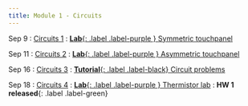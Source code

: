 ```yaml
---
title: Module 1 - Circuits
---
```


Sep 9
: [Circuits 1]({{site.url}}{{site.baseurl}}/assets/module-1-circuit/mod-1-lecture-5-circuit-analysis.pdf)
  : [**Lab**{: .label .label-purple } Symmetric touchpanel]({{site.url}}{{site.baseurl}}/assets/module-1-circuit/mod-1-lecture-5-voltage-divider-notebook.ipynb)
  
Sep 11
: [Circuits 2]({{site.url}}{{site.baseurl}}/assets/module-1-circuit/mod-1-lecture-6-circuit-analysis-2.pdf)
  : [**Lab**{: .label .label-purple } Asymmetric touchpanel]({{site.url}}{{site.baseurl}}/assets/module-1-circuit/mod-1-lecture-6-touch-panel-lab.pdf)

Sep 16
: [Circuits 3]({{site.url}}{{site.baseurl}}/assets/module-1-circuit/x.pdf)
  : [**Tutorial**{: .label .label-black} Circuit problems](#)

Sep 18
: [Circuits 4]({{site.url}}{{site.baseurl}}/assets/module-1-circuit/x.pdf)
  : [**Lab**{: .label .label-purple } Thermistor lab]({{site.url}}{{site.baseurl}}/assets/module-1-circuit/mod-1-lecture-8-temperature-sensor-demo.zip)
: **HW 1 released**{: .label .label-green}
